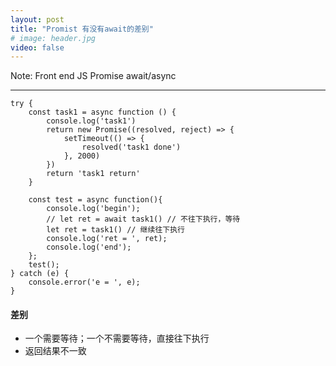 ```yaml
---
layout: post
title: "Promist 有没有await的差别"
# image: header.jpg
video: false
---
```


Note: Front end JS Promise await/async

* * *

```
try {
    const task1 = async function () {
        console.log('task1')
        return new Promise((resolved, reject) => {
            setTimeout(() => {
                resolved('task1 done')
            }, 2000)
        })
        return 'task1 return'
    }
    
    const test = async function(){
        console.log('begin');
        // let ret = await task1() // 不往下执行，等待
        let ret = task1() // 继续往下执行
        console.log('ret = ', ret);
        console.log('end');
    };
    test();
} catch (e) {
    console.error('e = ', e);
}
```

#### 差别
* 一个需要等待；一个不需要等待，直接往下执行
* 返回结果不一致